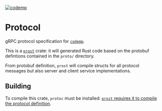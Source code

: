 [![codemp](https://codemp.dev/static/codemp-banner.png)](https://github.com/hexedtech/codemp)

# Protocol
gRPC protocol specification for [`codemp`](https://github.com/hexedtech/codemp).

This is a [`prost`](https://github.com/tokio-rs/prost) crate: it will generated Rust code based on the protobuf defintions contained in the `proto/` directory.

From protobuf definition, `prost` will compile structs for all protocol messages but also server and client service implementations.

## Building
To compile this crate, `protoc` must be installed: [`prost` requires it to compile the protocol definition](https://docs.rs/prost/latest/prost/#protoc).
